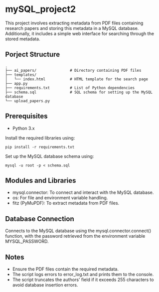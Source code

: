 # mySQL_project2
This project involves extracting metadata from PDF files containing research papers and storing this metadata in a MySQL database. Additionally, it includes a simple web interface for searching through the stored metadata.

## Porject Structure
```
.
├── ai_papers/               # Directory containing PDF files
├── templates/               
│   └── index.html           # HTML template for the search page
├── app.py                   
├── requirements.txt         # List of Python dependencies
├── schema.sql               # SQL schema for setting up the MySQL database
└── upload_papers.py
```
## Prerequisites
- Python 3.x

Install the required libraries using:
```
pip install -r requirements.txt
```
Set up the MySQL database schema using:
```
mysql -u root -p < schema.sql
```


## Modules and Libraries
* mysql.connector: To connect and interact with the MySQL database.
* os: For file and environment variable handling.
* fitz (PyMuPDF): To extract metadata from PDF files.

## Database Connection
Connects to the MySQL database using the mysql.connector.connect() function, with the password retrieved from the environment variable MYSQL_PASSWORD.

## Notes
- Ensure the PDF files contain the required metadata.
- The script logs errors to error_log.txt and prints them to the console.
- The script truncates the authors' field if it exceeds 255 characters to avoid database insertion errors.
